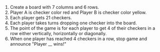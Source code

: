 1. Create a board with 7 columns and 6 rows.
2. Player A is checker color red and Player B is checker color yellow.
3. Each player gets 21 checkers.
4. Each player takes turns dropping one checker into the board. 
5. The point of the game is for each player to get 4 of their checkers in a row either vertically, horizontally or diagonally. 
6. When one player has reached 4 checkers in a row, stop game and announce "Player __ wins!"